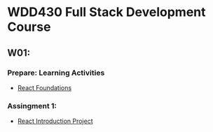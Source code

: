 
# WDD430 Full Stack Development Course

## W01:
### Prepare: Learning Activities
- [React Foundations](https://github.com/anthonb711/wdd430ReactFoundations)

### Assingment 1:
- [React Introduction Project](https://github.com/anthonb711/react-intro-proj)
